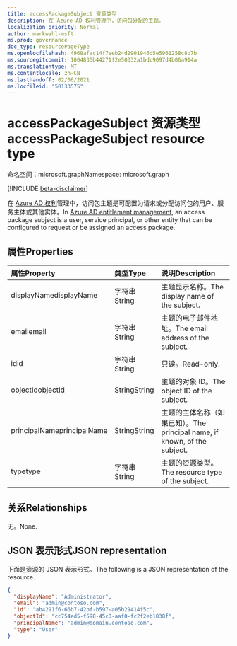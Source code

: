```yaml
---
title: accessPackageSubject 资源类型
description: 在 Azure AD 权利管理中，访问包分配的主题。
localization_priority: Normal
author: markwahl-msft
ms.prod: governance
doc_type: resourcePageType
ms.openlocfilehash: 4969afac14f7eeb24d2901946d5e5961258c8b7b
ms.sourcegitcommit: 1004835b44271f2e50332a1bdc9097d4b06a914a
ms.translationtype: MT
ms.contentlocale: zh-CN
ms.lasthandoff: 02/06/2021
ms.locfileid: "50133575"
---
```

# <a name="accesspackagesubject-resource-type"></a><span data-ttu-id="c2cf9-103">accessPackageSubject 资源类型</span><span class="sxs-lookup"><span data-stu-id="c2cf9-103">accessPackageSubject resource type</span></span>

<span data-ttu-id="c2cf9-104">命名空间：microsoft.graph</span><span class="sxs-lookup"><span data-stu-id="c2cf9-104">Namespace: microsoft.graph</span></span>

[!INCLUDE [beta-disclaimer](../../includes/beta-disclaimer.md)]

<span data-ttu-id="c2cf9-105">在 [Azure AD 权利](entitlementmanagement-root.md)管理中，访问包主题是可配置为请求或分配访问包的用户、服务主体或其他实体。</span><span class="sxs-lookup"><span data-stu-id="c2cf9-105">In [Azure AD entitlement management](entitlementmanagement-root.md), an access package subject is a user, service principal, or other entity that can be configured to request or be assigned an access package.</span></span>

## <a name="properties"></a><span data-ttu-id="c2cf9-106">属性</span><span class="sxs-lookup"><span data-stu-id="c2cf9-106">Properties</span></span>

| <span data-ttu-id="c2cf9-107">属性</span><span class="sxs-lookup"><span data-stu-id="c2cf9-107">Property</span></span>     | <span data-ttu-id="c2cf9-108">类型</span><span class="sxs-lookup"><span data-stu-id="c2cf9-108">Type</span></span>        | <span data-ttu-id="c2cf9-109">说明</span><span class="sxs-lookup"><span data-stu-id="c2cf9-109">Description</span></span> |
|:-------------|:------------|:------------|
|<span data-ttu-id="c2cf9-110">displayName</span><span class="sxs-lookup"><span data-stu-id="c2cf9-110">displayName</span></span>|<span data-ttu-id="c2cf9-111">字符串</span><span class="sxs-lookup"><span data-stu-id="c2cf9-111">String</span></span>|<span data-ttu-id="c2cf9-112">主题显示名称。</span><span class="sxs-lookup"><span data-stu-id="c2cf9-112">The display name of the subject.</span></span>|
|<span data-ttu-id="c2cf9-113">email</span><span class="sxs-lookup"><span data-stu-id="c2cf9-113">email</span></span>|<span data-ttu-id="c2cf9-114">字符串</span><span class="sxs-lookup"><span data-stu-id="c2cf9-114">String</span></span>|<span data-ttu-id="c2cf9-115">主题的电子邮件地址。</span><span class="sxs-lookup"><span data-stu-id="c2cf9-115">The email address of the subject.</span></span>|
|<span data-ttu-id="c2cf9-116">id</span><span class="sxs-lookup"><span data-stu-id="c2cf9-116">id</span></span>|<span data-ttu-id="c2cf9-117">字符串</span><span class="sxs-lookup"><span data-stu-id="c2cf9-117">String</span></span>| <span data-ttu-id="c2cf9-118">只读。</span><span class="sxs-lookup"><span data-stu-id="c2cf9-118">Read-only.</span></span>|
|<span data-ttu-id="c2cf9-119">objectId</span><span class="sxs-lookup"><span data-stu-id="c2cf9-119">objectId</span></span>|<span data-ttu-id="c2cf9-120">String</span><span class="sxs-lookup"><span data-stu-id="c2cf9-120">String</span></span>|<span data-ttu-id="c2cf9-121">主题的对象 ID。</span><span class="sxs-lookup"><span data-stu-id="c2cf9-121">The object ID of the subject.</span></span>|
|<span data-ttu-id="c2cf9-122">principalName</span><span class="sxs-lookup"><span data-stu-id="c2cf9-122">principalName</span></span>|<span data-ttu-id="c2cf9-123">String</span><span class="sxs-lookup"><span data-stu-id="c2cf9-123">String</span></span>|<span data-ttu-id="c2cf9-124">主题的主体名称（如果已知）。</span><span class="sxs-lookup"><span data-stu-id="c2cf9-124">The principal name, if known, of the subject.</span></span>|
|<span data-ttu-id="c2cf9-125">type</span><span class="sxs-lookup"><span data-stu-id="c2cf9-125">type</span></span>|<span data-ttu-id="c2cf9-126">字符串</span><span class="sxs-lookup"><span data-stu-id="c2cf9-126">String</span></span>|<span data-ttu-id="c2cf9-127">主题的资源类型。</span><span class="sxs-lookup"><span data-stu-id="c2cf9-127">The resource type of the subject.</span></span>|

## <a name="relationships"></a><span data-ttu-id="c2cf9-128">关系</span><span class="sxs-lookup"><span data-stu-id="c2cf9-128">Relationships</span></span>

<span data-ttu-id="c2cf9-129">无。</span><span class="sxs-lookup"><span data-stu-id="c2cf9-129">None.</span></span>

## <a name="json-representation"></a><span data-ttu-id="c2cf9-130">JSON 表示形式</span><span class="sxs-lookup"><span data-stu-id="c2cf9-130">JSON representation</span></span>

<span data-ttu-id="c2cf9-131">下面是资源的 JSON 表示形式。</span><span class="sxs-lookup"><span data-stu-id="c2cf9-131">The following is a JSON representation of the resource.</span></span>

<!-- {
  "blockType": "resource",
  "optionalProperties": [

  ],
  "@odata.type": "microsoft.graph.accessPackageSubject",
  "baseType": "",
  "keyProperty": "id"
}-->

```json
{
  "displayName": "Administrator",
  "email": "admin@contoso.com",
  "id": "ab4291f6-66b7-42bf-b597-a05b29414f5c",
  "objectId": "cc754ed5-f598-45c0-aaf0-fc2f2eb1838f",
  "principalName": "admin@domain.contoso.com",
  "type": "User"
}
```

<!-- uuid: 16cd6b66-4b1a-43a1-adaf-3a886856ed98
2019-02-04 14:57:30 UTC -->
<!-- {
  "type": "#page.annotation",
  "description": "accessPackageSubject resource",
  "keywords": "",
  "section": "documentation",
  "tocPath": ""
}-->


